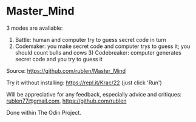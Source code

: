 # Master_Mind

3 modes are avaliable:
1) Battle: human and computer try to guess secret code in turn
  2) Codemaker: you make secret code and computer trys to guess it; you should count bulls and cows
    3) Codebreaker: computer generates secret code and you try to guess it

Source:  https://github.com/rublen/Master_Mind

Try it without installing:  https://repl.it/Krac/22 (just click 'Run')

Will be appreciative for any feedback, especially advice and critiques: rublen77@gmail.com, https://github.com/rublen

Done within The Odin Project.
